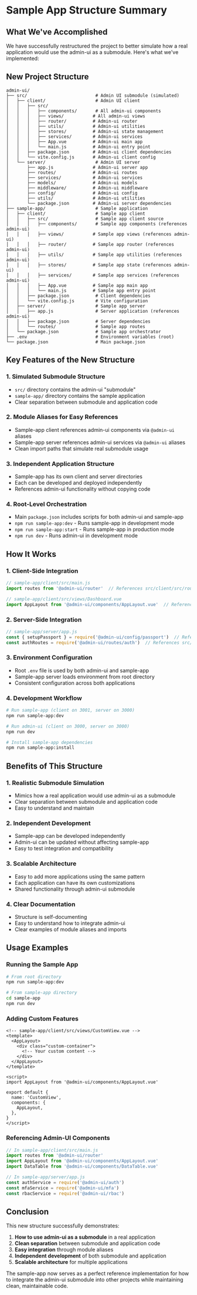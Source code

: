 # Sample App Structure Summary

## What We've Accomplished

We have successfully restructured the project to better simulate how a real application would use the admin-ui as a submodule. Here's what we've implemented:

## New Project Structure

```
admin-ui/
├── src/                          # Admin UI submodule (simulated)
│   ├── client/                   # Admin UI client
│   │   ├── src/
│   │   │   ├── components/       # All admin-ui components
│   │   │   ├── views/           # All admin-ui views
│   │   │   ├── router/          # Admin-ui router
│   │   │   ├── utils/           # Admin-ui utilities
│   │   │   ├── stores/          # Admin-ui state management
│   │   │   ├── services/        # Admin-ui services
│   │   │   ├── App.vue          # Admin-ui main app
│   │   │   └── main.js          # Admin-ui entry point
│   │   ├── package.json         # Admin-ui client dependencies
│   │   └── vite.config.js       # Admin-ui client config
│   └── server/                   # Admin UI server
│       ├── app.js               # Admin-ui server app
│       ├── routes/              # Admin-ui routes
│       ├── services/            # Admin-ui services
│       ├── models/              # Admin-ui models
│       ├── middleware/          # Admin-ui middleware
│       ├── config/              # Admin-ui config
│       ├── utils/               # Admin-ui utilities
│       └── package.json         # Admin-ui server dependencies
├── sample-app/                   # Sample application
│   ├── client/                   # Sample app client
│   │   ├── src/                  # Sample app client source
│   │   │   ├── components/       # Sample app components (references admin-ui)
│   │   │   ├── views/           # Sample app views (references admin-ui)
│   │   │   ├── router/          # Sample app router (references admin-ui)
│   │   │   ├── utils/           # Sample app utilities (references admin-ui)
│   │   │   ├── stores/          # Sample app state (references admin-ui)
│   │   │   ├── services/        # Sample app services (references admin-ui)
│   │   │   ├── App.vue          # Sample app main app
│   │   │   └── main.js          # Sample app entry point
│   │   ├── package.json          # Client dependencies
│   │   └── vite.config.js        # Vite configuration
│   ├── server/                   # Sample app server
│   │   ├── app.js                # Server application (references admin-ui)
│   │   ├── package.json          # Server dependencies
│   │   └── routes/               # Sample app routes
│   └── package.json              # Sample app orchestrator
├── .env                          # Environment variables (root)
└── package.json                  # Main package.json
```

## Key Features of the New Structure

### 1. **Simulated Submodule Structure**
- `src/` directory contains the admin-ui "submodule"
- `sample-app/` directory contains the sample application
- Clear separation between submodule and application code

### 2. **Module Aliases for Easy References**
- Sample-app client references admin-ui components via `@admin-ui` aliases
- Sample-app server references admin-ui services via `@admin-ui` aliases
- Clean import paths that simulate real submodule usage

### 3. **Independent Application Structure**
- Sample-app has its own client and server directories
- Each can be developed and deployed independently
- References admin-ui functionality without copying code

### 4. **Root-Level Orchestration**
- Main `package.json` includes scripts for both admin-ui and sample-app
- `npm run sample-app:dev` - Runs sample-app in development mode
- `npm run sample-app:start` - Runs sample-app in production mode
- `npm run dev` - Runs admin-ui in development mode

## How It Works

### 1. **Client-Side Integration**
```javascript
// sample-app/client/src/main.js
import routes from '@admin-ui/router'  // References src/client/src/router

// sample-app/client/src/views/Dashboard.vue
import AppLayout from '@admin-ui/components/AppLayout.vue'  // References src/client/src/components/AppLayout.vue
```

### 2. **Server-Side Integration**
```javascript
// sample-app/server/app.js
const { setupPassport } = require('@admin-ui/config/passport')  // References src/server/config/passport.js
const authRoutes = require('@admin-ui/routes/auth')  // References src/server/routes/auth.js
```

### 3. **Environment Configuration**
- Root `.env` file is used by both admin-ui and sample-app
- Sample-app server loads environment from root directory
- Consistent configuration across both applications

### 4. **Development Workflow**
```bash
# Run sample-app (client on 3001, server on 3000)
npm run sample-app:dev

# Run admin-ui (client on 3000, server on 3000)
npm run dev

# Install sample-app dependencies
npm run sample-app:install
```

## Benefits of This Structure

### 1. **Realistic Submodule Simulation**
- Mimics how a real application would use admin-ui as a submodule
- Clear separation between submodule and application code
- Easy to understand and maintain

### 2. **Independent Development**
- Sample-app can be developed independently
- Admin-ui can be updated without affecting sample-app
- Easy to test integration and compatibility

### 3. **Scalable Architecture**
- Easy to add more applications using the same pattern
- Each application can have its own customizations
- Shared functionality through admin-ui submodule

### 4. **Clear Documentation**
- Structure is self-documenting
- Easy to understand how to integrate admin-ui
- Clear examples of module aliases and imports

## Usage Examples

### Running the Sample App
```bash
# From root directory
npm run sample-app:dev

# From sample-app directory
cd sample-app
npm run dev
```

### Adding Custom Features
```vue
<!-- sample-app/client/src/views/CustomView.vue -->
<template>
  <AppLayout>
    <div class="custom-container">
      <!-- Your custom content -->
    </div>
  </AppLayout>
</template>

<script>
import AppLayout from '@admin-ui/components/AppLayout.vue'

export default {
  name: 'CustomView',
  components: {
    AppLayout,
  },
}
</script>
```

### Referencing Admin-UI Components
```javascript
// In sample-app/client/src/main.js
import routes from '@admin-ui/router'
import AppLayout from '@admin-ui/components/AppLayout.vue'
import DataTable from '@admin-ui/components/DataTable.vue'

// In sample-app/server/app.js
const authService = require('@admin-ui/auth')
const mfaService = require('@admin-ui/mfa')
const rbacService = require('@admin-ui/rbac')
```

## Conclusion

This new structure successfully demonstrates:

1. **How to use admin-ui as a submodule** in a real application
2. **Clean separation** between submodule and application code
3. **Easy integration** through module aliases
4. **Independent development** of both submodule and application
5. **Scalable architecture** for multiple applications

The sample-app now serves as a perfect reference implementation for how to integrate the admin-ui submodule into other projects while maintaining clean, maintainable code. 